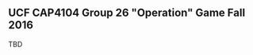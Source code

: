 UCF CAP4104 Group 26 "Operation" Game Fall 2016
-----------------------------------------------

TBD